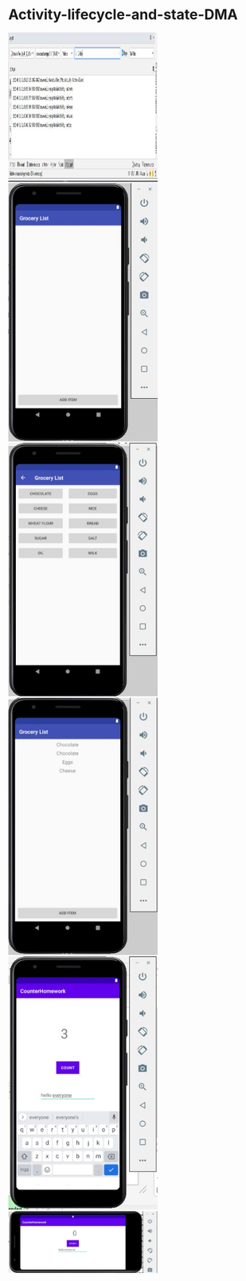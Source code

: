 # Activity-lifecycle-and-state-DMA
<img src="images/task1.JPG" width="300" height="300" />
<img src="images/challenge.JPG" width="300" />
<img src="images/challenge1.JPG" width="300" />
<img src="images/challenge2.JPG" width="300" />
<img src="images/homework.JPG" width="300" />
<img src="images/homework1.JPG" width="300" />
